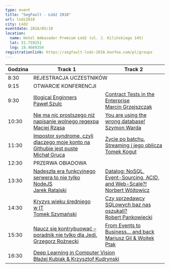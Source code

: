 ```yaml
---
type: event
title: "SegFault - Łódź 2018"
url: lodz2018
city: Łódź
eventdate: 2018/05/18
location:
  name: Hotel Ambasador Premium Łódź (ul. J. Kilińskiego 145)
  lat: 51.759251
  lng: 19.4669354
registrationlink: https://segfault-lodz-2018.konfeo.com/pl/groups
---
```

<table class="table table-hover table-responsive">
  <thead>
    <th scope="col" class="column-1">Godzina</th>
    <th scope="col">Track 1</th>
    <th scope="col">Track 2</th>
  </thead>
  <tbody>
    <tr>
      <td class="column-1">8:30</td>
      <td colspan="2" class="column-2">REJESTRACJA UCZESTNIKÓW</td>
    </tr>
    <tr>
      <td class="column-1">9:15</td>
      <td colspan="2" class="column-2">OTWARCIE KONFERENCJI</td>
    </tr>
    <tr>
      <td class="column-1">9:30</td>
      <td class="column-2">
        <a href="illogical-engineers.html">Illogical Enginners</a><br/>
        <a href="pawel-szulc.html">Paweł Szulc</a>
      </td>
      <td class="column-3">
        <a href="contract-tests-in-the-enterprise.html">Contract Tests in the Enterprise</a><br/>
        <a href="marcin-grzejszczak.html">Marcin Grzejszczak</a>
      </td>
    </tr>
    <tr>
      <td class="column-1">10:30</td>
      <td class="column-2">
        <a href="nie-ma-nic-prostszego-niz-napisanie-wolnego-regexpa.html">Nie ma nic prostszego niż napisanie wolnego regexpa</a><br/>
        <a href="maciej-rzasa.html">Maciej Rząsa</a>
      </td>
      <td class="column-3">
        <a href="you-are-using-the-wrong-database.html">You are using the wrong database!</a><br/>
        <a href="szymon-warda.html">Szymon Warda</a>
      </td>
    </tr>
    <tr>
      <td class="column-1">11:30</td>
      <td class="column-2">
        <a href="impostor-syndrome-czyli-dlaczego-moje-konto-na-githubie-jest-puste.html">Impostor syndrome, czyli dlaczego moje konto na Githubie jest puste</a><br/>
        <a href="michal-gruca.html">Michał Gruca</a>
      </td>
      <td class="column-3">
        <a href="zycie-po-batchu-streaming-i-jego-oblicza.html">Życie po batchu. Streaming i&nbsp;jego oblicza</a><br/>
        <a href="tomek-kogut.html">Tomek Kogut</a>
      </td>
    </tr>
    <tr>
      <td class="column-1">12:30</td>
      <td colspan="2" class="column-2">PRZERWA OBIADOWA</td>
    </tr>
    <tr>
      <td class="column-1">13:30</td>
      <td class="column-2">
        <a href="nadeszla-era-funkcyjnego-serwera-to-nie-tylko-nodejs.html">Nadeszła era funkcyjnego serwera,to nie tylko NodeJS</a><br/>
        <a href="jarek-ratajski.html">Jarek Ratajski</a>
      </td>
      <td class="column-3">
        <a href="datalog.html">Datalog: NoSQL, Event-Sourcing, ACID, and Web-Scale?!</a><br/>
        <a href="norbert-wojtowicz.html">Norbert Wójtowicz</a>
      </td>
    </tr>
    <tr>
      <td class="column-1">14:30</td>
      <td class="column-2">
        <a href="kryzys-wieku-sredniego-w-it.html">Kryzys wieku średniego w&nbsp;IT</a><br/>
        <a href="tomek-szymanski.html">Tomek Szymański</a>
      </td>
      <td class="column-3">
        <a href="czy-sprzedawcy-sqlowych-baz-nas-oszukali.html">Czy sprzedawcy SQLowych baz nas oszukali?</a><br/>
        <a href="robert-pankowiecki.html">Robert Pankowiecki</a>
      </td>
    </tr>
    <tr>
      <td class="column-1">15:30</td>
      <td class="column-2">
        <a href="naucz-sie-kontrybuowac-poradnik-nie-tylko-dla-jedi.html">Naucz się kontrybuować – poradnik nie tylko dla Jedi.</a><br/>
        <a href="grzegorz-roznecki.html">Grzegorz Rożnecki</a>
      </td>
      <td class="column-3">
        <a href="from-events-to-business-and-back.html">From Events to Business… and back</a><br/>
        <a href="mariusz-gil.html">Mariusz Gil &amp; Wojtek Ptak</a>
      </td>
    </tr>
    <tr>
      <td class="column-1">16:30</td>
      <td colspan="2" class="column-2">
        <a href="deep-learning-in-computer-vision.html">Deep Learning in Computer Vision</a><br/>
        <a href="kubiak-kudrynski.html">Błażej Kubiak &amp; Krzysztof Kudrynski</a>
      </td>
    </tr>
  </tbody>
</table>
